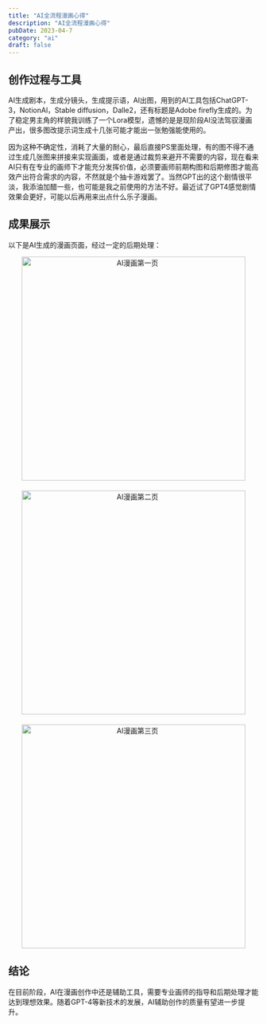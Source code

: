 ```yaml
---
title: "AI全流程漫画心得"
description: "AI全流程漫画心得"
pubDate: 2023-04-7
category: "ai"
draft: false
---
```



## 创作过程与工具

AI生成剧本，生成分镜头，生成提示语，AI出图，用到的AI工具包括ChatGPT-3，NotionAl，Stable diffusion，Dalle2，还有标题是Adobe firefly生成的。为了稳定男主角的样貌我训练了一个Lora模型，遗憾的是是现阶段AI没法驾驭漫画产出，很多图改提示词生成十几张可能才能出一张勉强能使用的。

因为这种不确定性，消耗了大量的耐心，最后直接PS里面处理，有的图不得不通过生成几张图来拼接来实现画面，或者是通过裁剪来避开不需要的内容，现在看来AI只有在专业的画师下才能充分发挥价值，必须要画师前期构图和后期修图才能高效产出符合需求的内容，不然就是个抽卡游戏罢了。当然GPT出的这个剧情很平淡，我添油加醋一些，也可能是我之前使用的方法不好。最近试了GPT4感觉剧情效果会更好，可能以后再用来出点什么乐子漫画。

## 成果展示

以下是AI生成的漫画页面，经过一定的后期处理：

<div style="text-align:center; margin-bottom: 20px;">
  <img src="/images/blog/AIComic/FtCxuZzagAA57CH.jpeg" alt="AI漫画第一页" width="450" />
</div>

<div style="text-align:center; margin-bottom: 20px;">
  <img src="/images/blog/AIComic/FtCxuZ4aEAgy4u-.jpeg" alt="AI漫画第二页" width="450" />
</div>

<div style="text-align:center; margin-bottom: 20px;">
  <img src="/images/blog/AIComic/FtCxuZ1acAMvFX-.jpeg" alt="AI漫画第三页" width="450" />
</div>

## 结论

在目前阶段，AI在漫画创作中还是辅助工具，需要专业画师的指导和后期处理才能达到理想效果。随着GPT-4等新技术的发展，AI辅助创作的质量有望进一步提升。
